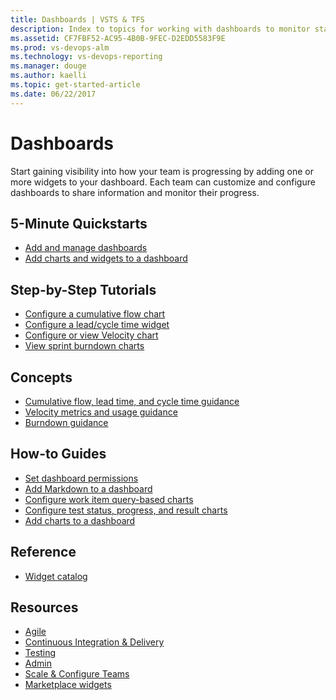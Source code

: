 ```yaml
---
title: Dashboards | VSTS & TFS  
description: Index to topics for working with dashboards to monitor status and trends in VSTS and Team Foundation Server (TFS)  
ms.assetid: CF7FBF52-AC95-4B0B-9FEC-D2EDD5583F9E
ms.prod: vs-devops-alm
ms.technology: vs-devops-reporting
ms.manager: douge
ms.author: kaelli
ms.topic: get-started-article 
ms.date: 06/22/2017
---
```


# Dashboards 

Start gaining visibility into how your team is progressing by adding one or more widgets to your dashboard. Each team can customize and configure dashboards to share information and monitor their progress.  

<!---
## Overview  
[Charts, dashboards, and widgets](overview.md)
-->

## 5-Minute Quickstarts  
- [Add and manage dashboards](dashboards.md)  
- [Add charts and widgets to a dashboard](add-widget-to-dashboard.md)  


## Step-by-Step Tutorials

- [Configure a cumulative flow chart](guidance/cumulative-flow.md)
- [Configure a lead/cycle time widget](guidance/cycle-time-and-lead-time.md)
- [Configure or view Velocity chart](/vsts/work/scrum/sprint-burndown?toc=/vsts/report/toc.json&bc=/vsts/report/breadcrumb/toc.json)
- [View sprint burndown charts](guidance/team-velocity.md)

## Concepts
- [Cumulative flow, lead time, and cycle time guidance](guidance/cumulative-flow-cycle-lead-time-guidance.md)
- [Velocity metrics and usage guidance](guidance/cumulative-flow-cycle-lead-time-guidance.md)
- [Burndown guidance](guidance/cumulative-flow-cycle-lead-time-guidance.md)


## How-to Guides

- [Set dashboard permissions](dashboard-permissions.md)  
- [Add Markdown to a dashboard](add-markdown-to-dashboard.md)   
- [Configure work item query-based charts](charts.md)
- [Configure test status, progress, and result charts](/vsts/manual-test/getting-started/track-test-status?toc=/vsts/report/toc.json&bc=/vsts/report/breadcrumb/toc.json)  
- [Add charts to a dashboard](add-charts-to-dashboard.md)  

## Reference 
- [Widget catalog](widget-catalog.md)  
 
## Resources 

- [Agile](/vsts/#pivot=services&panel=agile)
- [Continuous Integration & Delivery](/vsts/#pivot=services&panel=delivery)
- [Testing](/vsts/#pivot=services&panel=testing)
- [Admin](/vsts/#pivot=services&panel=admin)
- [Scale & Configure Teams](/vsts/work/scale/index)
- [Marketplace widgets](https://marketplace.visualstudio.com/search?term=widget&target=VSTS&category=All%20categories&sortBy=Relevance)  
 
   
